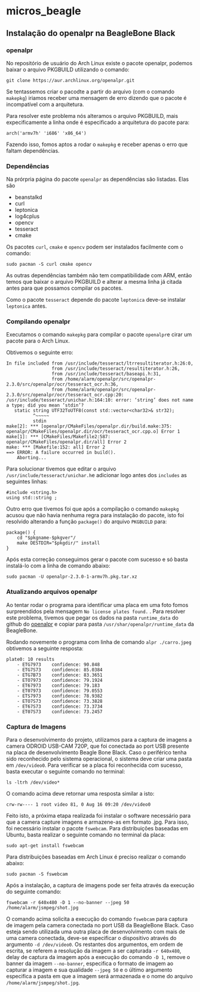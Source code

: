 # micros_beagle

## Instalação do openalpr na BeagleBone Black

### openalpr

No repositório de usuário do Arch Linux existe o pacote openalpr, podemos baixar o arquivo PKGBUILD utilizando o comando:

```
git clone https://aur.archlinux.org/openalpr.git
```

Se tentassemos criar o pacodte a partir do arquivo (com o comando `makepkg`) iriamos receber uma mensagem de erro dizendo que o pacote é incompatível com a arquitetura.

Para resolver este problema nós alteramos o arquivo PKGBUILD, mais expecificamente a linha onde é especificado a arquitetura do pacote para:

```
arch('armv7h' 'i686' 'x86_64')
```

Fazendo isso, fomos aptos a rodar o `makepkg` e receber apenas o erro que faltam dependências.

### Dependências

Na prórpria página do pacote `openalpr` as dependências são listadas. Elas são

- beanstalkd
- curl
- leptonica
- log4cplus
- opencv
- tesseract
- cmake

Os pacotes `curl`, `cmake` e `opencv` podem ser instalados facilmente com o comando:

```
sudo pacman -S curl cmake opencv
```

As outras dependências também não tem compatibilidade com ARM, então temos que baixar o arquivo PKGBUILD e alterar a mesma linha já citada antes para que possamos compilar os pacotes.

Como o pacote `tesseract` depende do pacote `leptonica` deve-se instalar `leptonica` antes.

### Compilando openalpr

Executamos o comando `makepkg` para compilar o pacote `openalpr`e cirar um pacote para o Arch Linux.

Obtivemos o seguinte erro:

```
In file included from /usr/include/tesseract/ltrresultiterator.h:26:0,
                 from /usr/include/tesseract/resultiterator.h:26,
                 from /usr/include/tesseract/baseapi.h:31,
                 from /home/alarm/openalpr/src/openalpr-2.3.0/src/openalpr/ocr/tesseract_ocr.h:36,
                 from /home/alarm/openalpr/src/openalpr-2.3.0/src/openalpr/ocr/tesseract_ocr.cpp:20:
/usr/include/tesseract/unichar.h:164:10: error: ‘string’ does not name a type; did you mean ‘stdin’?
   static string UTF32ToUTF8(const std::vector<char32>& str32);
          ^~~~~~
          stdin
make[2]: *** [openalpr/CMakeFiles/openalpr.dir/build.make:375: openalpr/CMakeFiles/openalpr.dir/ocr/tesseract_ocr.cpp.o] Error 1
make[1]: *** [CMakeFiles/Makefile2:587: openalpr/CMakeFiles/openalpr.dir/all] Error 2
make: *** [Makefile:152: all] Error 2
==> ERROR: A failure occurred in build().
    Aborting...
```

Para solucionar tivemos que editar o arquivo `/usr/include/tesseract/unichar.h`e adicionar logo antes dos `includes` as seguintes linhas:

```
#include <string.h>
using std::string ;
```

Outro erro que tivemos foi que após a compilação o comando `makepkg` acusou que não havia nenhuma regra para instalação do pacote, isto foi resolvido alterando a função `package()` do arquivo `PKGBUILD` para:

```
package() {
	cd "$pkgname-$pkgver"/
	make DESTDIR="$pkgdir/" install
}
```

Após esta correção conseguimos gerar o pacote com sucesso e só basta instalá-lo com a linha de comando abaixo:

```
sudo pacman -U openalpr-2.3.0-1-armv7h.pkg.tar.xz
```

### Atualizando arquivos openalpr

Ao tentar rodar o programa para identificar uma placa em uma foto fomos surpreendidos pela mensagem `No license plates found.` . 
Para resolver este problema, tivemos que pegar os dados na pasta `runtime_data` do github do [openalpr](https://github.com/openalpr/openalpr) e copiar para pasta `/usr/shar/openalpr/runtime_data` da BeagleBone.

Rodando novemente o programa com linha de comando `alpr ./carro.jpeg` obtivemos a seguinte resposta:

```
plate0: 10 results
    - ETG7973	 confidence: 90.848
    - ETG7S73	 confidence: 85.0384
    - ETG7B73	 confidence: 83.3651
    - ETO7973	 confidence: 79.1924
    - ET67973	 confidence: 79.183
    - ET07973	 confidence: 79.0553
    - ETS7973	 confidence: 78.9382
    - ETO7S73	 confidence: 73.3828
    - ET67S73	 confidence: 73.3734
    - ET07S73	 confidence: 73.2457
```


### Captura de Imagens

Para o desenvolvimento do projeto, utilizamos para a captura de imagens a camera ODROID USB-CAM 720P, que foi conectada ao port USB presente na placa de desenvolvimento Beagle Bone Black. Caso o periférico tenha sido reconhecido pelo sistema operacional, o sistema deve criar uma pasta em `/dev/video0`. Para verificar se a placa foi reconhecida com sucesso, basta executar o seguinte comando no terminal:

```
ls -ltrh /dev/video*
```

O comando acima deve retornar uma resposta similar a isto:

```
crw-rw---- 1 root video 81, 0 Aug 16 09:20 /dev/video0
```
Feito isto, a próxima etapa realizada foi instalar o software necessário para que a camera capture imagens e armazene-as em formato .jpg. Para isso, foi necessário instalar o pacote `fswebcam`. Para distribuições baseadas em Ubuntu, basta realizar o seguinte comando no terminal da placa:

```
sudo apt-get install fswebcam
```

Para distribuições baseadas em Arch Linux é preciso realizar o comando abaixo:

```
sudo pacman -S fswebcam
```

Após a instalação, a captura de imagens pode ser feita através da execução do seguinte comando:

```
fswebcam -r 640x480 -D 1 --no-banner --jpeg 50 /home/alarm/jsmpeg/shot.jpg
```

O comando acima solicita a execução do comando `fswebcam` para captura de imagem pela camera conectada no port USB da BeagleBone Black. Caso esteja sendo utilizada uma outra placa de desenvolvimento com mais de uma camera conectada, deve-se especificar o dispositivo através do argumento `-d /dev/video0`. Os restantes dos argumentos, em ordem de escrita, se referem a resolução da imagem a ser capturada `-r 640x480`, delay de captura da imagem após a execução do comando `-D 1`, remove o banner da imagem `--no-banner`, especifica o formato de imagem ao capturar a imagem e sua qualidade `--jpeg 50` e o último argumento especifica a pasta em que a imagem será armazenada e o nome do arquivo `/home/alarm/jsmpeg/shot.jpg`.

